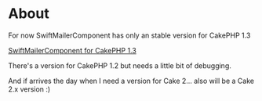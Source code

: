 About
=============================

For now SwiftMailerComponent has only an stable version for CakePHP 1.3

[SwiftMailerComponent for CakePHP 1.3](https://github.com/elboletaire/CakePHP-SwiftMailer-Component/tree/1.3)

There's a version for CakePHP 1.2 but needs a little bit of debugging.

And if arrives the day when I need a version for Cake 2... also will be a Cake 2.x version :)
